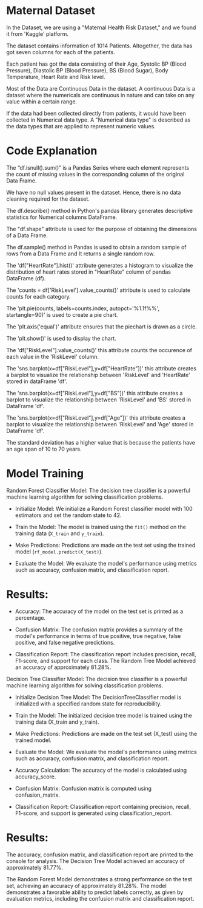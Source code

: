 # Maternal Dataset 
In the Dataset, we are using a "Maternal Health Risk Dataset," and we found it from 'Kaggle' platform. 

The dataset contains information of 1014 Patients. Altogether, the data has got seven columns for each of the patients. 

Each patient has got the data consisting of their Age, Systolic BP (Blood Pressure), Diastolic BP (Blood Pressure), BS (Blood Sugar), Body Temperature, Heart Rate and Risk level.

Most of the Data are Continuous Data in the dataset. A continuous Data is a dataset where the numericals are continuous in nature and can take on any value within a certain range.

If the data had been collected directly from patients, it would have been collected in Numerical data type. A "Numerical data type" is described as the data types that are applied to represent numeric values.

# Code Explanation

The “df.isnull().sum()” is a Pandas Series where each element represents the count of missing values in the corresponding column of the original Data Frame. 

We have no null values present in the dataset. Hence, there is no data cleaning required for the dataset.

The df.describe() method in Python's pandas library generates descriptive statistics for Numerical columns DataFrame. 

The "df.shape" attribute is used for the purpose of obtaining the dimensions of a Data Frame. 

The df.sample() method in Pandas is used to obtain a random sample of rows from a Data Frame and It returns a single random row.

The 'df["HeartRate"].hist()' attribute generates a histogram to visualize the distribution of heart rates stored in "HeartRate" column of pandas DataFrame (df).

The 'counts = df['RiskLevel'].value_counts()' attribute is used to calculate counts for each category.

The 'plt.pie(counts, labels=counts.index, autopct='%1.1f%%', startangle=90)' is used to create a pie chart.

The 'plt.axis('equal')' attribute ensures that the piechart is drawn as a circle.

The 'plt.show()' is used to display the chart.

The 'df["RiskLevel"].value_counts()' this attribute counts the occurence of each value in the 'RiskLevel' column.

The 'sns.barplot(x=df["RiskLevel"],y=df["HeartRate"])' this attribute creates a barplot to visualize the relationship between 'RiskLevel' and 'HeartRate' stored in dataFrame 'df'.

The 'sns.barplot(x=df["RiskLevel"],y=df["BS"])' this attribute creates a barplot to visualize the relationship between 'RiskLevel' and 'BS' stored in DataFrame 'df'.

The 'sns.barplot(x=df["RiskLevel"],y=df["Age"])' this attribute creates a barplot to visualize the relationship between 'RiskLevel' and 'Age' stored in DataFrame 'df'.

The standard deviation has a higher value that is because the patients have an age span of 10 to 70 years. 
# Model Training
Random Forest Classifier Model:
 The decision tree classifier is a powerful machine learning algorithm for solving classification problems.
- Initialize Model:
  We initialize a Random Forest classifier model with 100 estimators and set the random state to 42.

- Train the Model:
  The model is trained using the `fit()` method on the training data (`X_train` and `y_train`).

- Make Predictions:
  Predictions are made on the test set using the trained model (`rf_model.predict(X_test)`).

- Evaluate the Model:
  We evaluate the model's performance using metrics such as accuracy, confusion matrix, and classification report.

# Results:
- Accuracy:
  The accuracy of the model on the test set is printed as a percentage.
  
- Confusion Matrix:
  The confusion matrix provides a summary of the model's performance in terms of true positive, true negative, false positive, and false negative predictions.

- Classification Report:
  The classification report includes precision, recall, F1-score, and support for each class.
The Random Tree Model achieved an accuracy of approximately 81.28%.

 Decision Tree Classifier Model:
  The decision tree classifier is a powerful machine learning algorithm for solving classification problems.
 
- Initialize Decision Tree Model:
  The DecisionTreeClassifier model is initialized with a specified random state for reproducibility.

- Train the Model:
  The initialized decision tree model is trained using the training data (X_train and y_train).

- Make Predictions:
  Predictions are made on the test set (X_test) using the trained model.

- Evaluate the Model:
  We evaluate the model's performance using metrics such as accuracy, confusion matrix, and classification report.
- Accuracy Calculation: The accuracy of the model is calculated using accuracy_score.
- Confusion Matrix: Confusion matrix is computed using confusion_matrix.
- Classification Report: Classification report containing precision, recall, F1-score, and support is generated using classification_report.
  
# Results:
  The accuracy, confusion matrix, and classification report are printed to the console for analysis.
The Decision Tree Model achieved an accuracy of approximately 81.77%.  

The Random Forest Model demonstrates a strong performance on the test set, achieving an accuracy of approximately 81.28%.
The model demonstrates a favorable ability to predict labels correctly, as given by evaluation metrics, including the confusion matrix and classification report. 


